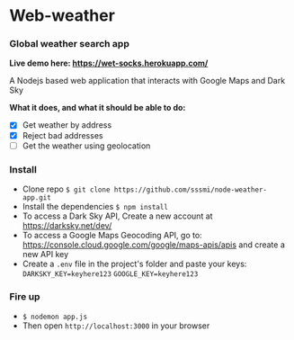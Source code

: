 # Web-weather

### Global weather search app

**Live demo here: https://wet-socks.herokuapp.com/**

A Nodejs based web application that interacts with Google Maps and Dark Sky

**What it does, and what it should be able to do:**

* [x] Get weather by address
* [x] Reject bad addresses
* [ ] Get the weather using geolocation

### Install

* Clone repo `$ git clone https://github.com/sssmi/node-weather-app.git`
* Install the dependencies `$ npm install`
* To access a Dark Sky API, Create a new account at https://darksky.net/dev/
* To access a Google Maps Geocoding API, go to: https://console.cloud.google.com/google/maps-apis/apis
  and create a new API key
* Create a `.env` file in the project's folder and paste your keys: `DARKSKY_KEY=keyhere123`
  `GOOGLE_KEY=keyhere123`

### Fire up

* `$ nodemon app.js`
* Then open `http://localhost:3000` in your browser
